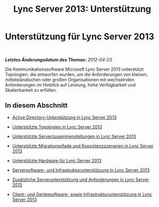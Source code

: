 ﻿---
title: 'Lync Server 2013: Unterstützung'
TOCTitle: Unterstützung
ms:assetid: 3af43205-09dc-465d-ad64-3621f5622d52
ms:mtpsurl: https://technet.microsoft.com/de-de/library/Gg425877(v=OCS.15)
ms:contentKeyID: 49293724
ms.date: 05/19/2016
mtps_version: v=OCS.15
ms.translationtype: HT
---

# Unterstützung für Lync Server 2013

 

_**Letztes Änderungsdatum des Themas:** 2012-04-23_

Die Kommunikationssoftware Microsoft Lync Server 2013 unterstützt Topologien, die entworfen wurden, um die Anforderungen von kleinen, mittelständischen oder großen Organisationen mit wechselnden Anforderungen im Hinblick auf Leistung, hohe Verfügbarkeit und Skalierbarkeit zu erfüllen.

## In diesem Abschnitt

  - [Active Directory-Unterstützung in Lync Server 2013](lync-server-2013-active-directory-support.md)

  - [Unterstützte Topologien in Lync Server 2013](lync-server-2013-supported-topologies.md)

  - [Unterstützte Serverzusammenstellungen in Lync Server 2013](lync-server-2013-supported-server-collocation.md)

  - [Unterstützte Migrationspfade und Koexistenzszenarien in Lync Server 2013](lync-server-2013-supported-migration-paths-and-coexistence-scenarios.md)

  - [Unterstützte Hardware für Lync Server 2013](lync-server-2013-supported-hardware.md)

  - [Serversoftware- und Infrastrukturunterstützung in Lync Server 2013](lync-server-2013-server-software-and-infrastructure-support.md)

  - [Zusätzliche Serverunterstützung und Anforderungen in Lync Server 2013](lync-server-2013-additional-server-support-and-requirements.md)

  - [Client- und Gerätesoftware- sowie Infrastrukturunterstützung in Lync Server 2013](lync-server-2013-client-and-device-software-and-infrastructure-support.md)

